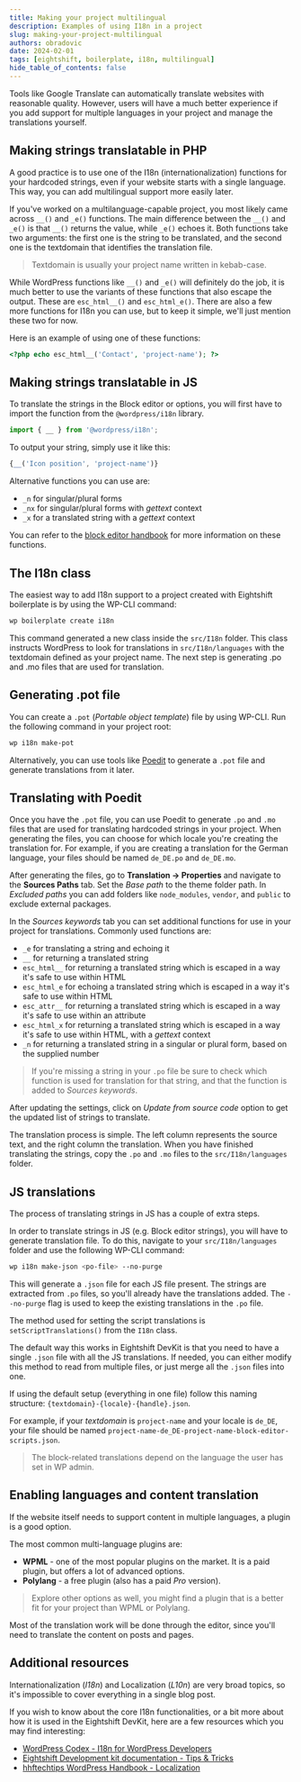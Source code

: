 ```yaml
---
title: Making your project multilingual
description: Examples of using I18n in a project
slug: making-your-project-multilingual
authors: obradovic
date: 2024-02-01
tags: [eightshift, boilerplate, i18n, multilingual]
hide_table_of_contents: false
---
```


Tools like Google Translate can automatically translate websites with reasonable quality. However, users will have a much better experience if you add support for multiple languages in your project and manage the translations yourself.
<!--truncate-->

## Making strings translatable in PHP
A good practice is to use one of the I18n (internationalization) functions for your hardcoded strings, even if your website starts with a single language. This way, you can add multilingual support more easily later.

If you've worked on a multilanguage-capable project, you most likely came across `__()` and `_e()` functions. The main difference between the `__()` and `_e()` is that `__()` returns the value, while `_e()` echoes it. Both functions take two arguments: the first one is the string to be translated, and the second one is the textdomain that identifies the translation file.

> Textdomain is usually your project name written in kebab-case.

While WordPress functions like `__()` and `_e()` will definitely do the job, it is much better to use the variants of these functions that also escape the output. These are `esc_html__()` and `esc_html_e()`. There are also a few more functions for I18n you can use, but to keep it simple, we'll just mention these two for now.

Here is an example of using one of these functions:
```php
<?php echo esc_html__('Contact', 'project-name'); ?>
```

## Making strings translatable in JS
To translate the strings in the Block editor or options, you will first have to import the function from the `@wordpress/i18n` library.
```jsx
import { __ } from '@wordpress/i18n';
```
To output your string, simply use it like this:
```jsx
{__('Icon position', 'project-name')}
```

Alternative functions you can use are:
- `_n` for singular/plural forms
- `_nx` for singular/plural forms with _gettext_ context
- `_x` for a translated string with a _gettext_ context

You can refer to the [block editor handbook](https://developer.wordpress.org/block-editor/reference-guides/packages/packages-i18n/) for more information on these functions.

## The I18n class
The easiest way to add I18n support to a project created with Eightshift boilerplate is by using the WP-CLI command:
```bash
wp boilerplate create i18n
```

This command generated a new class inside the `src/I18n` folder. This class instructs WordPress to look for translations in `src/I18n/languages` with the textdomain defined as your project name. The next step is generating .po and .mo files that are used for translation.

## Generating .pot file
You can create a `.pot` (_Portable object template_) file by using WP-CLI. Run the following command in your project root:
```bash
wp i18n make-pot
```

Alternatively, you can use tools like [Poedit](https://poedit.net/) to generate a `.pot` file and generate translations from it later.

## Translating with Poedit
Once you have the `.pot` file, you can use Poedit to generate `.po` and `.mo` files that are used for translating hardcoded strings in your project. When generating the files, you can choose for which locale you're creating the translation for. For example, if you are creating a translation for the German language, your files should be named `de_DE.po` and `de_DE.mo`.

After generating the files, go to **Translation -> Properties** and navigate to the **Sources Paths** tab. Set the _Base path_ to the theme folder path. In _Excluded paths_ you can add folders like `node_modules`, `vendor`, and `public` to exclude external packages.

In the _Sources keywords_ tab you can set additional functions for use in your project for translations. Commonly used functions are:
- `_e` for translating a string and echoing it
- `__` for returning a translated string
- `esc_html__` for returning a translated string which is escaped in a way it's safe to use within HTML
- `esc_html_e` for echoing a translated string which is escaped in a way it's safe to use within HTML
- `esc_attr__` for returning a translated string which is escaped in a way it's safe to use within an attribute
- `esc_html_x` for returning a translated string which is escaped in a way it's safe to use within HTML, with a _gettext_ context
- `_n` for returning a translated string in a singular or plural form, based on the supplied number

> If you're missing a string in your `.po` file be sure to check which function is used for translation for that string, and that the function is added to _Sources keywords_.

After updating the settings, click on _Update from source code_ option to get the updated list of strings to translate.

The translation process is simple. The left column represents the source text, and the right column the translation. When you have finished translating the strings, copy the `.po` and `.mo` files to the `src/I18n/languages` folder.

## JS translations
The process of translating strings in JS has a couple of extra steps.

In order to translate strings in JS (e.g. Block editor strings), you will have to generate translation file. To do this, navigate to your `src/I18n/languages` folder and use the following WP-CLI command:
```bash
wp i18n make-json <po-file> --no-purge
```

This will generate a `.json` file for each JS file present. The strings are extracted from `.po` files, so you'll already have the translations added. The `--no-purge` flag is used to keep the existing translations in the `.po` file.

The method used for setting the script translations is `setScriptTranslations()` from the `I18n` class.

The default way this works in Eightshift DevKit is that you need to have a single `.json` file with all the JS translations. If needed, you can either modify this method to read from multiple files, or just merge all the `.json` files into one.

If using the default setup (everything in one file) follow this naming structure: `{textdomain}-{locale}-{handle}.json`.

For example, if your _textdomain_ is `project-name` and your locale is `de_DE`, your file should be named `project-name-de_DE-project-name-block-editor-scripts.json`.

> The block-related translations depend on the language the user has set in WP admin.

## Enabling languages and content translation
If the website itself needs to support content in multiple languages, a plugin is a good option.

 The most common multi-language plugins are:
- **WPML** - one of the most popular plugins on the market. It is a paid plugin, but offers a lot of advanced options.
- **Polylang** - a free plugin (also has a paid _Pro_ version).

> Explore other options as well, you might find a plugin that is a better fit for your project than WPML or Polylang.

Most of the translation work will be done through the editor, since you'll need to translate the content on posts and pages.

## Additional resources
Internationalization (_I18n_) and Localization (_L10n_) are very broad topics, so it's impossible to cover everything in a single blog post.

If you wish to know about the core I18n functionalities, or a bit more about how it is used in the Eightshift DevKit, here are a few resources which you may find interesting:
- [WordPress Codex - I18n for WordPress Developers](https://codex.wordpress.org/I18n_for_WordPress_Developers)
- [Eightshift Development kit documentation - Tips & Tricks](https://eightshift.com/docs/basics/tips-tricks/#internationalization-i18n-and-localization-l10n)
- [hhftechtips WordPress Handbook - Localization](https://hhftechtips.com/handbook/wordpress/translations/localization)
